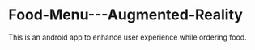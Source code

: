 # Food-Menu---Augmented-Reality
This is an android app to enhance user experience while ordering food.
